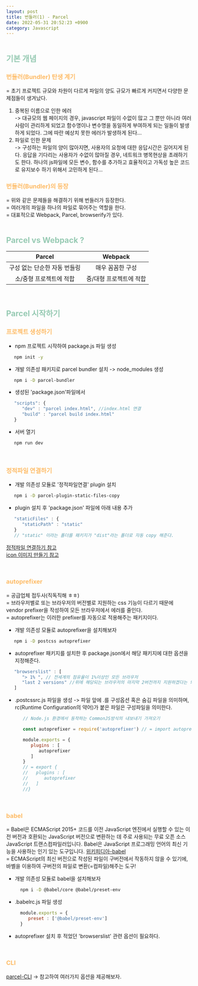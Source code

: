 ```yaml
---
layout: post
title: 번들러(1) - Parcel
date: 2022-05-31 20:52:23 +0900
category: Javascript
---
```


<img src="../../../../public/img/bundler.png" alt=""/>  

## <span style="color:#97cab3;font-weight:bold">기본 개념</span>

### <span style="color:#febc68;font-weight:bold">번들러(Bundler) 탄생 계기</span> 
 = 초기 프로젝트 규모와 차원이 다르게 파일의 양도 규모가 빠르게 커지면서 다양한 문제점들이 생겨났다.  
 1. 중복된 이름으로 인한 에러  
  -> 대규모의 웹 페이지의 경우, javascript 파일이 수없이 많고 그 뿐만 아니라 여러 사람이 관리하게 되었고 함수명이나 변수명을 동일하게 부여하게 되는 일들이 발생하게 되었다. 그에 따란 예상치 못한 에러가 발생하게 된다...
1. 파일로 인한 문제  
    -> 구성하는 파일의 양이 많아지면, 사용자의 요청에 대한 응답시간은 길어지게 된다. 응답을 기다리는 사용자가 수없이 많아질 경우, 네트워크 병목현상을 초래하기도 한다. 하나의 js파일에 모든 변수, 함수를 추가하고 효율적이고 가독성 높은 코드로 유지보수 하기 위해서 고민하게 된다...
### <span style="color:#febc68;font-weight:bold">번들러(Bundler)의 등장</span> 
 =  위와 같은 문제들을 해결하기 위해 번들러가 등장한다.  
 = 여러개의 파일을 하나의 파일로 묶어주는 역할을 한다.  
 = 대표적으로 Webpack, Parcel, browserify가 있다.
<br/>
<br/>

## <span style="color:#97cab3;font-weight:bold">Parcel vs Webpack ?</span>
   Parcel | Webpack
   :--:|:--:
   구성 없는 단순한 자동 번들링 | 매우 꼼꼼한 구성
   소/중형 프로젝트에 적합 | 중/대형 프로젝트에 적합
<br/>

## <span style="color:#97cab3;font-weight:bold">Parcel 시작하기</span>
### <span style="color:#febc68;font-weight:bold">프로젝트 생성하기</span> 
   - npm 프로젝트 시작하여 package.js 파일 생성
   ```bash
      npm init -y
   ```   
   - 개발 의존성 패키지로 parcel bundler 설치 -> node_modules 생성
   ```bash
      npm i -D parcel-bundler
   ``` 
   - 생성된 'package.json'파일에서 
   ```javascript
      "scripts": {
         "dev" : "parcel index.html", //index.html 연결
         "build" : "parcel build index.html"
      }
   ``` 
   - 서버 열기
   ```bash
      npm run dev
   ``` 
   <br/>

### <span style="color:#febc68;font-weight:bold">정적파일 연결하기</span> 
   - 개발 의존성 모듈로 '정적파일연결' plugin 설치
   ```bash
      npm i -D parcel-plugin-static-files-copy
   ```  
   - plugin 설치 후 'package.json' 파일에 아래 내용 추가
   ```javascript
      "staticFiles" : {
         "staticPath" : "static"
      }
      // "static" 이라는 폴더를 패키지가 "dist"라는 폴더로 자동 copy 해준다.
   ``` 

   [정적파일 연결하기 참고](https://www.npmjs.com/package/parcel-plugin-static-files-copy)  
   [icon 이미지 만들기 참고](https://www.icoconverter.com/)  

   <br/>
      
### <span style="color:#febc68;font-weight:bold">autoprefixer</span>
 = 공급업체 접두사(직독직해 ㅎㅎ)   
 = 브라우저별로 또는 브라우저의 버전별로 지원하는 css 기능이 다르기 때문에 vendor prefixer을 작성하여 모든 브라우저에서 에러를 줄인다.  
 = autoprefixer는 이러한 prefixer를 자동으로 적용해주는 패키지이다.
   - 개발 의존성 모듈로 autoprefixer을 설치해보자
   ```bash
      npm i -D postcss autoprefixer
   ```
   - autoprefixer 패키지를 설치한 후 package.json에서 해당 패키지에 대한 옵션을 지정해준다.
   ```javascript
      "browserslist" : [
         "> 1% ", // 전세계의 점유율이 1%이상인 모든 브라우저
         "last 2 versions" //위에 해당되는 브라우저의 마지막 2버전까지 지원하겠다는 의미의 옵션
      ]
   ``` 
   - .postcssrc.js 파일을 생성 -> 파일 앞에 .를 구성옵션 혹은 숨김 파일을 의미하며, rc(Runtime Configuration의 약어)가 붙은 파일은 구성파일을 의미한다.

      ```javascript
         // Node.js 환경에서 동작하는 CommonJS방식의 내보내기 가져오기

         const autoprefixer = require('autoprefixer') // = import autoprefixer from 'autoprefixer'

         module.exports = {
            plugins : [
               autoprefixer
            ]
         } 
         // = export {
         //   plugins : [
         //      autoprefixer
         //   ]
         //}
      ```   

   <br/>


### <span style="color:#febc68;font-weight:bold">babel</span>
  = Babel은 ECMAScript 2015+ 코드를 이전 JavaScript 엔진에서 실행할 수 있는 이전 버전과 호환되는 JavaScript 버전으로 변환하는 데 주로 사용되는 무료 오픈 소스 JavaScript 트랜스컴파일러입니다. Babel은 JavaScript 프로그래밍 언어의 최신 기능을 사용하는 인기 있는 도구입니다. [위키피디아-babel](https://en.wikipedia.org/wiki/Babel_(transcompiler))  
  = ECMAScript의 최신 버전으로 작성된 파일이 구버전에서 작동하지 않을 수 있기에, 바벨을 이용하여 구버전의 파일로 변환(=컴파일)해주는 도구!  
  
  - 개발 의존성 모듈로 babel을 설치해보자
    ```bash
      npm i -D @babel/core @babel/preset-env
    ```  
 - .babelrc.js 파일 생성 

    ```javascript
      module.exports = {
         preset : ['@babel/preset-env']
      }
   ```  
  - autoprefixer 설치 후 적었던 'browserslist' 관련 옵션이 필요하다.  
   <br/>


### <span style="color:#febc68;font-weight:bold">CLI</span>

  [parcel-CLI](https://ko.parceljs.org/cli.html) -> 참고하여 여러가지 옵션을 제공해보자.